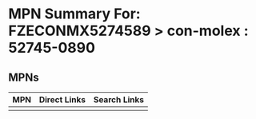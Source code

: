 



# MPN Summary For: FZECONMX5274589 > con-molex : 52745-0890

## MPNs
  

|MPN|Direct Links|Search Links|
| :--- | :--- | :--- |
||||
